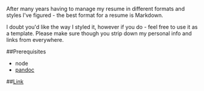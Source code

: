 After many years having to manage my resume in different formats and styles I've figured - the best format for a resume is Markdown.

I doubt you'd like the way I styled it, however if you do - feel free to use it as a template. 
Please make sure though you strip down my personal info and links from everywhere.

##Prerequisites

* node
* [pandoc](http://pandoc.org)

##[Link](http://agzam.github.io/resume/)
